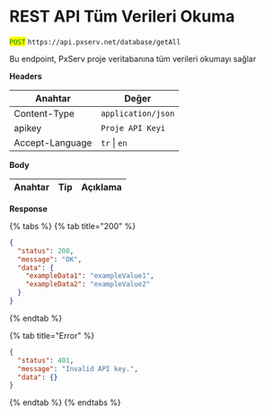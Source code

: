 # REST API Tüm Verileri Okuma

<mark style="color:green;">`POST`</mark> `https://api.pxserv.net/database/getAll`

Bu endpoint, PxServ proje veritabanına tüm verileri okumayı sağlar

**Headers**

| Anahtar         | Değer              |
| --------------- | ------------------ |
| Content-Type    | `application/json` |
| apikey          | `Proje API Keyi`   |
| Accept-Language | `tr` \| `en`       |

**Body**

| Anahtar | Tip | Açıklama |
| ------- | --- | -------- |

**Response**

{% tabs %}
{% tab title="200" %}

```json
{
  "status": 200,
  "message": "OK",
  "data": {
    "exampleData1": "exampleValue1",
    "exampleData2": "exampleValue2"
  }
}
```

{% endtab %}

{% tab title="Error" %}

```json
{
  "status": 401,
  "message": "Invalid API key.",
  "data": {}
}
```

{% endtab %}
{% endtabs %}
